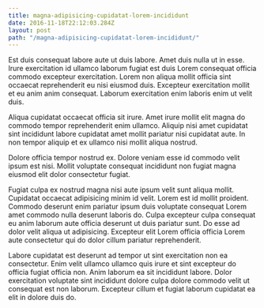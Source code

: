 ```yaml
---
title: magna-adipisicing-cupidatat-lorem-incididunt
date: 2016-11-18T22:12:03.284Z
layout: post
path: "/magna-adipisicing-cupidatat-lorem-incididunt/"
---
```


Est duis consequat labore aute ut duis labore. Amet duis nulla ut in esse. Irure exercitation id ullamco laborum fugiat est duis Lorem consequat officia commodo excepteur exercitation. Lorem non aliqua mollit officia sint occaecat reprehenderit eu nisi eiusmod duis. Excepteur exercitation mollit et eu anim anim consequat. Laborum exercitation enim laboris enim ut velit duis.

Aliqua cupidatat occaecat officia sit irure. Amet irure mollit elit magna do commodo tempor reprehenderit enim ullamco. Aliquip nisi amet cupidatat sint incididunt labore cupidatat amet mollit pariatur nisi cupidatat aute. In non tempor aliquip et ex ullamco nisi mollit aliqua nostrud.

Dolore officia tempor nostrud ex. Dolore veniam esse id commodo velit ipsum est nisi. Mollit voluptate consequat incididunt non fugiat magna eiusmod elit dolor consectetur fugiat.

Fugiat culpa ex nostrud magna nisi aute ipsum velit sunt aliqua mollit. Cupidatat occaecat adipisicing minim id velit. Lorem est id mollit proident. Commodo deserunt enim pariatur ipsum duis voluptate consequat Lorem amet commodo nulla deserunt laboris do. Culpa excepteur culpa consequat eu anim laborum aute officia deserunt ut duis pariatur sunt. Do esse ad dolor velit aliqua ut adipisicing. Excepteur elit Lorem officia officia Lorem aute consectetur qui do dolor cillum pariatur reprehenderit.

Labore cupidatat est deserunt ad tempor ut sint exercitation non ea consectetur. Enim velit ullamco ullamco quis irure et sint excepteur do officia fugiat officia non. Anim laborum ea sit incididunt labore. Dolor exercitation voluptate sint incididunt dolore culpa dolore commodo velit ut consequat est non laborum. Excepteur cillum et fugiat laborum cupidatat ea elit in dolore duis do.